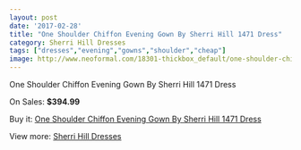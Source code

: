 ```yaml
---
layout: post
date: '2017-02-28'
title: "One Shoulder Chiffon Evening Gown By Sherri Hill 1471 Dress"
category: Sherri Hill Dresses
tags: ["dresses","evening","gowns","shoulder","cheap"]
image: http://www.neoformal.com/18301-thickbox_default/one-shoulder-chiffon-evening-gown-by-sherri-hill-1471-dress.jpg
---
```

One Shoulder Chiffon Evening Gown By Sherri Hill 1471 Dress

On Sales: **$394.99**
<a href="https://www.neoformal.com/en/sherri-hill-dresses-2014/5881-one-shoulder-chiffon-evening-gown-by-sherri-hill-1471-dress.html"><amp-img layout="responsive" width="600" height="600" src="//www.neoformal.com/18301-thickbox_default/one-shoulder-chiffon-evening-gown-by-sherri-hill-1471-dress.jpg" alt="One Shoulder Chiffon Evening Gown By Sherri Hill 1471 Dress 0" /></a>
<a href="https://www.neoformal.com/en/sherri-hill-dresses-2014/5881-one-shoulder-chiffon-evening-gown-by-sherri-hill-1471-dress.html"><amp-img layout="responsive" width="600" height="600" src="//www.neoformal.com/18302-thickbox_default/one-shoulder-chiffon-evening-gown-by-sherri-hill-1471-dress.jpg" alt="One Shoulder Chiffon Evening Gown By Sherri Hill 1471 Dress 1" /></a>

Buy it: [One Shoulder Chiffon Evening Gown By Sherri Hill 1471 Dress](https://www.neoformal.com/en/sherri-hill-dresses-2014/5881-one-shoulder-chiffon-evening-gown-by-sherri-hill-1471-dress.html "One Shoulder Chiffon Evening Gown By Sherri Hill 1471 Dress")

View more: [Sherri Hill Dresses](https://www.neoformal.com/en/73-sherri-hill-dresses-2014 "Sherri Hill Dresses")